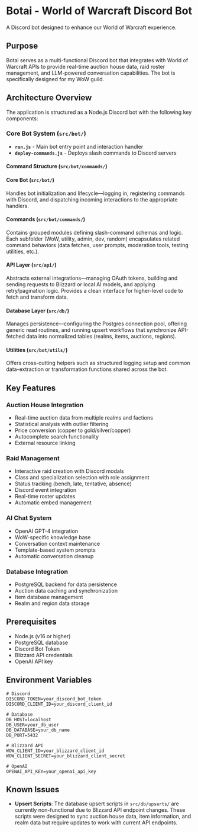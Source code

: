 # Botai - World of Warcraft Discord Bot

A Discord bot designed to enhance our World of Warcraft experience.

## Purpose

Botai serves as a multi-functional Discord bot that integrates with World of Warcraft APIs to provide real-time auction house data, raid roster management, and LLM-powered conversation capabilities. The bot is specifically designed for my WoW guild.

## Architecture Overview

The application is structured as a Node.js Discord bot with the following key components:

### Core Bot System (`src/bot/`)
- **`run.js`** - Main bot entry point and interaction handler
- **`deploy-commands.js`** - Deploys slash commands to Discord servers

#### Command Structure (`src/bot/commands/`)

#### Core Bot (`src/bot/`)
Handles bot initialization and lifecycle—logging in, registering commands with Discord, and dispatching incoming interactions to the appropriate handlers.

#### Commands (`src/bot/commands/`)
Contains grouped modules defining slash-command schemas and logic. Each subfolder (WoW, utility, admin, dev, random) encapsulates related command behaviors (data fetches, user prompts, moderation tools, testing utilities, etc.).

#### API Layer (`src/api/`)
Abstracts external integrations—managing OAuth tokens, building and sending requests to Blizzard or local AI models, and applying retry/pagination logic. Provides a clean interface for higher-level code to fetch and transform data.

#### Database Layer (`src/db/`)
Manages persistence—configuring the Postgres connection pool, offering generic read routines, and running upsert workflows that synchronize API-fetched data into normalized tables (realms, items, auctions, regions).

#### Utilities (`src/bot/utils/`)
Offers cross-cutting helpers such as structured logging setup and common data-extraction or transformation functions shared across the bot.  


## Key Features

### Auction House Integration
- Real-time auction data from multiple realms and factions
- Statistical analysis with outlier filtering
- Price conversion (copper to gold/silver/copper)
- Autocomplete search functionality
- External resource linking

### Raid Management
- Interactive raid creation with Discord modals
- Class and specialization selection with role assignment
- Status tracking (bench, late, tentative, absence)
- Discord event integration
- Real-time roster updates
- Automatic embed management

### AI Chat System
- OpenAI GPT-4 integration
- WoW-specific knowledge base
- Conversation context maintenance
- Template-based system prompts
- Automatic conversation cleanup

### Database Integration
- PostgreSQL backend for data persistence
- Auction data caching and synchronization
- Item database management
- Realm and region data storage

## Prerequisites
- Node.js (v16 or higher)
- PostgreSQL database
- Discord Bot Token
- Blizzard API credentials
- OpenAI API key

## Environment Variables

```env
# Discord
DISCORD_TOKEN=your_discord_bot_token
DISCORD_CLIENT_ID=your_discord_client_id

# Database
DB_HOST=localhost
DB_USER=your_db_user
DB_DATABASE=your_db_name
DB_PORT=5432

# Blizzard API
WOW_CLIENT_ID=your_blizzard_client_id
WOW_CLIENT_SECRET=your_blizzard_client_secret

# OpenAI
OPENAI_API_KEY=your_openai_api_key
```

## Known Issues

- **Upsert Scripts**: The database upsert scripts in `src/db/upserts/` are currently non-functional due to Blizzard API endpoint changes. These scripts were designed to sync auction house data, item information, and realm data but require updates to work with current API endpoints.
